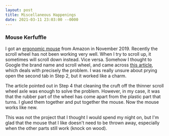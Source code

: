 ```yaml
---
layout: post
title: Miscellaneous Happenings
date: 2021-03-11 23:03:00 --0000
---
```


### Mouse Kerfuffle

I got an [ergonomic mouse](https://www.amazon.com/Anker-Ergonomic-Optical-Vertical-Buttons/dp/B00FPAVUHC/) from Amazon in November 2019. Recently the scroll wheel has not been working very well. When I try to scroll up, it sometimes will scroll down instead. Vice versa. Somehow I thought to Google the brand name and scroll wheel, and came across [this article](https://www.ifixit.com/Teardown/Anker+Vertical+Mouse+Teardown+and+Cleaning/128679), which deals with precisely the problem. I was really unsure about prying open the second tab in Step 2, but it worked like a charm. 

The article pointed out in Step 4 that cleaning the cruft off the thinner scroll wheel axle was enough to solve the problem. However, in my case, it was that the rubber part of the wheel has come apart from the plastic part that turns. I glued them together and put together the mouse. Now the mouse works like new.

This was not the project that I thought I would spend my night on, but I'm glad that the mouse that I like doesn't need to be thrown away, especially when the other parts still work (knock on wood).